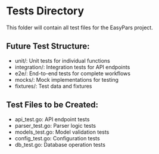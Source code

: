 # Tests Directory

This folder will contain all test files for the EasyPars project.

## Future Test Structure:
- unit/: Unit tests for individual functions
- integration/: Integration tests for API endpoints
- e2e/: End-to-end tests for complete workflows
- mocks/: Mock implementations for testing
- fixtures/: Test data and fixtures

## Test Files to be Created:
- api_test.go: API endpoint tests
- parser_test.go: Parser logic tests
- models_test.go: Model validation tests
- config_test.go: Configuration tests
- db_test.go: Database operation tests